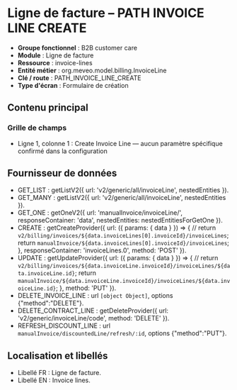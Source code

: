 # Ligne de facture – PATH INVOICE LINE CREATE

- **Groupe fonctionnel** : B2B customer care
- **Module** : Ligne de facture
- **Ressource** : invoice-lines
- **Entité métier** : org.meveo.model.billing.InvoiceLine
- **Clé / route** : PATH_INVOICE_LINE_CREATE
- **Type d'écran** : Formulaire de création

## Contenu principal
### Grille de champs
- Ligne 1, colonne 1 : Create Invoice Line — aucun paramètre spécifique confirmé dans la configuration

## Fournisseur de données
- GET_LIST : getListV2({
  url: 'v2/generic/all/invoiceLine',
  nestedEntities
}).
- GET_MANY : getListV2({
  url: 'v2/generic/all/invoiceLine',
  nestedEntities
}).
- GET_ONE : getOneV2({
  url: 'manualInvoice/invoiceLine/',
  responseContainer: 'data',
  nestedEntities: nestedEntitiesForGetOne
}).
- CREATE : getCreateProvider({
  url: ({
    params: {
      data
    }
  }) => {
    // return `v2/billing/invoices/${data.invoiceLines[0].invoiceId}/invoiceLines`;
    return `manualInvoice/${data.invoiceLines[0].invoiceId}/invoiceLines`;
  },
  responseContainer: 'invoiceLines.0',
  method: 'POST'
}).
- UPDATE : getUpdateProvider({
  url: ({
    params: {
      data
    }
  }) => {
    // return `v2/billing/invoices/${data.invoiceLine.invoiceId}/invoiceLines/${data.invoiceLine.id}`;
    return `manualInvoice/${data.invoiceLine.invoiceId}/invoiceLines/${data.invoiceLine.id}`;
  },
  method: 'PUT'
}).
- DELETE_INVOICE_LINE : url `[object Object]`, options {"method":"DELETE"}.
- DELETE_CONTRACT_LINE : getDeleteProvider({
  url: 'v2/generic/invoiceLine/code',
  method: 'DELETE'
}).
- REFRESH_DISCOUNT_LINE : url `manualInvoice/discountedLine/refresh/:id`, options {"method":"PUT"}.

## Localisation et libellés
- Libellé FR : Ligne de facture.
- Libellé EN : Invoice lines.